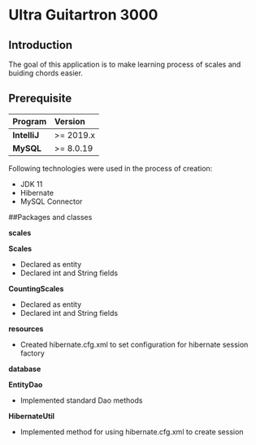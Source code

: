 # Ultra Guitartron 3000

## Introduction

The goal of this application is to make learning process of scales and buiding chords easier. 

## Prerequisite

|**Program**|**Version**|
|:---|:---|
|**IntelliJ**| \>= 2019.x|
|**MySQL**| \>= 8.0.19|

Following technologies were used in the process of creation:

* JDK 11
* Hibernate
* MySQL Connector

##Packages and classes

**scales**

**Scales**
* Declared as entity
* Declared int and String fields

**CountingScales**
* Declared as entity
* Declared int and String fields

**resources**
* Created hibernate.cfg.xml to set configuration for hibernate session factory

**database**

**EntityDao**
* Implemented standard Dao methods

**HibernateUtil**
* Implemented method for using hibernate.cfg.xml to create session

##
